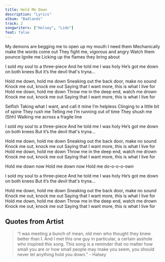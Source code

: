 ```yaml
---
title: Hold Me Down
description: "Lyrics"
album: "Badlands"
track: 2
songwriters: ["Halsey", "Lido"]
feat: false
---
```


<p className="verse-one">
My demons are begging me to open up my mouth
I need them
Mechanically make the words come out
They fight me, vigorous and angry
Watch them pounce
Ignite me
Licking up the flames they bring about
</p>

<p className="pre-chorus">
I sold my soul to a three-piece
And he told me I was holy
He’s got me down on both knees
But it’s the devil that's tryna...

</p>
<p className="chorus">
Hold me down, hold me down
Sneaking out the back door, make no sound
Knock me out, knock me out
Saying that I want more, this is what I live for
Hold me down, hold me down
Throw me in the deep end, watch me drown
Knock me out, knock me out
Saying that I want more, this is what I live for
</p>
<p className="verse-two">
Selfish
Taking what I want, and call it mine
I’m helpless
Clinging to a little bit of spine
They rush me
Telling me I’m running out of time
They shush me (Shh)
Walking me across a fragile line
</p>
<p className="pre-chorus">
I sold my soul to a three-piece
And he told me I was holy
He’s got me down on both knees
But it’s the devil that's tryna...
</p>
<p className="chorus">
Hold me down, hold me down
Sneaking out the back door, make no sound
Knock me out, knock me out
Saying that I want more, this is what I live for
Hold me down, hold me down
Throw me in the deep end, watch me drown
Knock me out, knock me out
Saying that I want more, this is what I live for
</p>
<p className="bridge">
Hold me down now
Hold me down now
Hold me do-o-o-o-own
</p>
<p className="pre-chorus">
I sold my soul to a three-piece
And he told me I was holy
He’s got me down on both knees
But it’s the devil that's tryna...
</p>
<p className="chorus">
Hold me down, hold me down
Sneaking out the back door, make no sound
Knock me out, knock me out
Saying that I want more, this is what I live for
Hold me down, hold me down
Throw me in the deep end, watch me drown
Knock me out, knock me out
Saying that I want more, this is what I live for
</p>

## Quotes from Artist

<blockquote>
“I was meeting a bunch of mean, old men who thought they knew better than I. And I met this one guy in particular, a certain asshole who inspired this song. This song is a reminder that no matter how small you are or how small people may make you seem, you should never let anything hold you down.” - Halsey
</blockquote>
